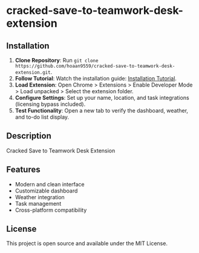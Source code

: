 # cracked-save-to-teamwork-desk-extension

## Installation
1. **Clone Repository**: Run `git clone https://github.com/hoaan9559/cracked-save-to-teamwork-desk-extension.git`.
2. **Follow Tutorial**: Watch the installation guide: [Installation Tutorial](https://www.youtube.com/watch?v=yVvvA8kaIuk).
3. **Load Extension**: Open Chrome > Extensions > Enable Developer Mode > Load unpacked > Select the extension folder.
4. **Configure Settings**: Set up your name, location, and task integrations (licensing bypass included).
5. **Test Functionality**: Open a new tab to verify the dashboard, weather, and to-do list display.

## Description
Cracked Save to Teamwork Desk Extension

## Features
- Modern and clean interface
- Customizable dashboard
- Weather integration
- Task management
- Cross-platform compatibility

## License
This project is open source and available under the MIT License.